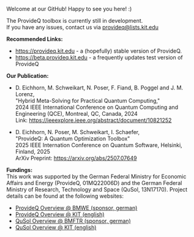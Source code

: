 Welcome at our GitHub! Happy to see you here! :)

The ProvideQ toolbox is currently still in development. <br>
If you have any issues, contact us via <provideq@lists.kit.edu>

**Recommended Links:** <br>
- https://provideq.kit.edu - a (hopefully) stable version of ProvideQ. <br>
- https://beta.provideq.kit.edu - a frequently updates test version of ProvideQ <br>

**Our Publication:** <br>
- D. Eichhorn, M. Schweikart, N. Poser, F. Fiand, B. Poggel and J. M. Lorenz, <br>
"Hybrid Meta-Solving for Practical Quantum Computing," <br> 
2024 IEEE International Conference on Quantum Computing and Engineering (QCE), Montreal, QC, Canada, 2024 <br>
Link: https://ieeexplore.ieee.org/abstract/document/10821252

- D. Eichhorn, N. Poser, M. Schweikart, I. Schaefer, <br>
"ProvideQ: A Quantum Optimization Toolbox" <br>
2025 IEEE Internation Conference on Quantum Software, Helsinki, Finland, 2025 <br>
ArXiv Preprint: https://arxiv.org/abs/2507.07649

**Fundings:** <br>
This work was supported by the German Federal Ministry for Economic Affairs and Energy (ProvideQ, 01MQ22006D) and the German Federal Ministry of Research, Technology and Space (QuSol, 13N17170).
Project details can be found at the following websites:
- [ProvideQ Overview @ BMWE (sponsor, german)](https://www.digitale-technologien.de/DT/Navigation/DE/ProgrammeProjekte/AktuelleTechnologieprogramme/Quanten_Computing/Projekte/ProvideQ/provideq.html) <br>
- [ProvideQ Overview @ KIT (english)](https://tva.kastel.kit.edu/english/research_177.php) <br>
- [QuSol Overview @ BMFTR (sponsor, german)](https://www.quantentechnologien.de/forschung/foerderung/anwendungsorientierte-quanteninformatik/qusol.html) <br>
- [QuSol Overview @ KIT (english)](https://www.quantentechnologien.de/forschung/foerderung/anwendungsorientierte-quanteninformatik/qusol.html)
